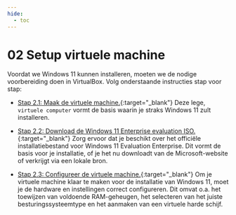 ```yaml
---
hide:
  - toc
---
```


# 02 Setup virtuele machine

Voordat we Windows 11 kunnen installeren, moeten we de nodige voorbereiding doen in VirtualBox. Volg onderstaande instructies stap voor stap:

- [Stap 2.1: Maak de virtuele machine.](../../howtos/maak-windows11-vm-virtualbox/index.md){:target="_blank"} 
Deze lege, `virtuele computer` vormt de basis waarin je straks Windows 11 zult installeren.

- [Stap 2.2: Download de Windows 11 Enterprise evaluation ISO.](../../howtos/download-windows11-evaluation-iso/index.md){:target="_blank"} 
Zorg ervoor dat je beschikt over het officiële installatiebestand voor Windows 11 Evaluation Enterprise. Dit vormt de basis voor je installatie, of je het nu downloadt van de Microsoft-website of verkrijgt via een lokale bron.

- [Stap 2.3: Configureer de virtuele machine.](../../howtos/configureer-windows11-vm-virtualbox/index.md){:target="_blank"}
Om je virtuele machine klaar te maken voor de installatie van Windows 11, moet je de hardware en instellingen correct configureren. Dit omvat o.a. het toewijzen van voldoende RAM-geheugen, het selecteren van het juiste besturingssysteemtype en het aanmaken van een virtuele harde schijf.
